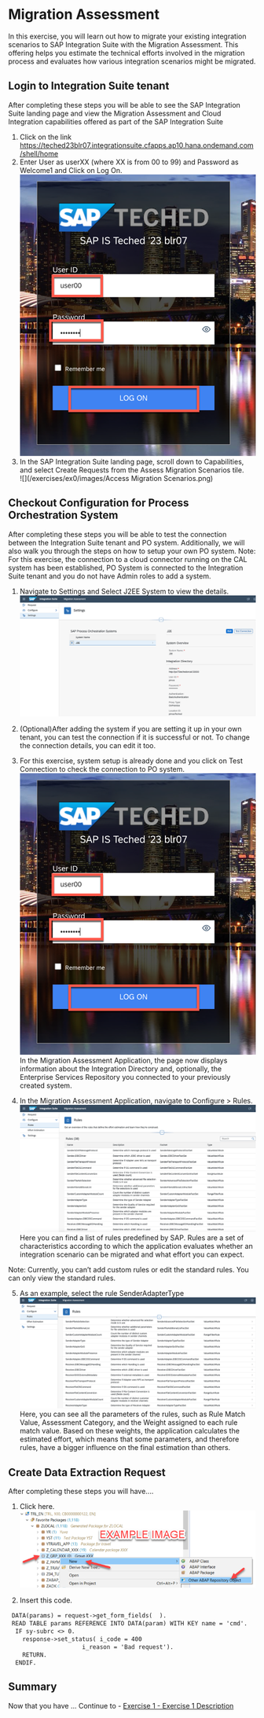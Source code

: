# Migration Assessment

In this exercise, you will learn out how to migrate your existing integration scenarios to SAP Integration Suite with the Migration Assessment. This offering helps you estimate the technical efforts involved in the migration process and evaluates how various integration scenarios might be migrated.

## Login to Integration Suite tenant
After completing these steps you will be able to see the SAP Integration Suite landing page and view the Migration Assessment and Cloud Integration  capabilities offered as part of the SAP Integration Suite

1. Click on the link https://teched23blr07.integrationsuite.cfapps.ap10.hana.ondemand.com/shell/home
2. Enter User as userXX (where XX is from 00 to 99) and Password as Welcome1 and Click on Log On.
   <br>![](/exercises/ex0/images/Login.png)
3. In the SAP Integration Suite landing page, scroll down to Capabilities, and select   Create Requests from the Assess Migration Scenarios tile.
  <br>![](/exercises/ex0/images/Access Migration Scenarios.png)

## Checkout Configuration for Process Orchestration System
After completing these steps you will be able to test the connection between the Integration Suite tenant and PO system. Additionally, we will also walk you through the steps on how to setup your own PO system.
Note: For this exercise, the connection to a cloud connector running on the CAL system has been established, PO System is connected to the Integration Suite tenant and you do not have Admin roles to add a system.

1. Navigate to Settings and Select J2EE System to view the details.
   <br>![](/exercises/ex0/images/View_PO_System.png)
2. (Optional)After adding the system if you are setting it up in your own tenant, you can test the connection if it is successful or not. To change the connection details, you can edit it too.
3. For this exercise, system setup is already done and you click on Test Connection to check the connection to PO system.
   <br>![](/exercises/ex0/images/Login.png)
In the Migration Assessment Application, the page now displays information about the Integration Directory and, optionally, the Enterprise Services Repository you connected to your previously created system.

4. In the Migration Assessment Application, navigate to Configure > Rules.
   <br>![](/exercises/ex0/images/Configure_Rule.png)
Here you can find a list of rules predefined by SAP. Rules are a set of characteristics according to which the application evaluates whether an integration scenario can be migrated and what effort you can expect.

Note: Currently, you can’t add custom rules or edit the standard rules. You can only view the standard rules.

5. As an example, select the rule SenderAdapterType
   <br>![](/exercises/ex0/images/Select_Sender_Adapter_Type.png)
Here, you can see all the parameters of the rules, such as Rule Match Value, Assessment Category, and the Weight assigned to each rule match value. Based on these weights, the application calculates the estimated effort, which means that some parameters, and therefore rules, have a bigger influence on the final estimation than others.
   
## Create Data Extraction Request
After completing these steps you will have....

1.	Click here.
<br>![](/exercises/ex0/images/00_00_0010.png)

2.	Insert this code.
``` abap
 DATA(params) = request->get_form_fields(  ).
 READ TABLE params REFERENCE INTO DATA(param) WITH KEY name = 'cmd'.
  IF sy-subrc <> 0.
    response->set_status( i_code = 400
                     i_reason = 'Bad request').
    RETURN.
  ENDIF.
```

## Summary

Now that you have ... 
Continue to - [Exercise 1 - Exercise 1 Description](../ex1/README.md)
